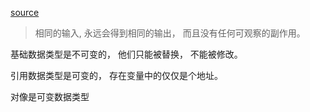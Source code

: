 [source](https://juejin.im/post/5b1a251e6fb9a01e83146ddf)

> 相同的输入, 永远会得到相同的输出， 而且没有任何可观察的副作用。

基础数据类型是不可变的， 他们只能被替换， 不能被修改。

引用数据类型是可变的， 存在变量中的仅仅是个地址。

对像是可变数据类型